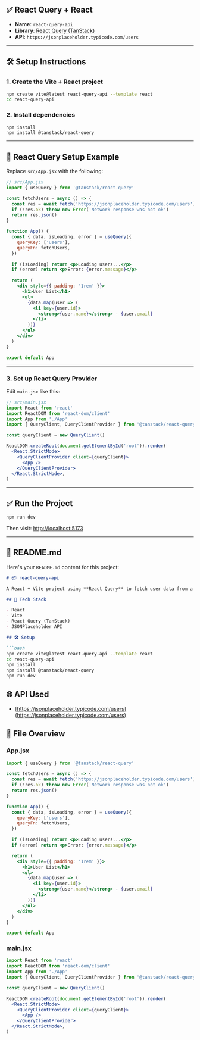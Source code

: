 ## ✅ React Query + React

* **Name**: `react-query-api`
* **Library**: [React Query (TanStack)](https://tanstack.com/query/latest)
* **API**: `https://jsonplaceholder.typicode.com/users`

---

## 🛠 Setup Instructions

### 1. **Create the Vite + React project**

```bash
npm create vite@latest react-query-api --template react
cd react-query-api
```

### 2. **Install dependencies**

```bash
npm install
npm install @tanstack/react-query
```

---

## 🧠 React Query Setup Example

Replace `src/App.jsx` with the following:

```jsx
// src/App.jsx
import { useQuery } from '@tanstack/react-query'

const fetchUsers = async () => {
  const res = await fetch('https://jsonplaceholder.typicode.com/users')
  if (!res.ok) throw new Error('Network response was not ok')
  return res.json()
}

function App() {
  const { data, isLoading, error } = useQuery({
    queryKey: ['users'],
    queryFn: fetchUsers,
  })

  if (isLoading) return <p>Loading users...</p>
  if (error) return <p>Error: {error.message}</p>

  return (
    <div style={{ padding: '1rem' }}>
      <h1>User List</h1>
      <ul>
        {data.map(user => (
          <li key={user.id}>
            <strong>{user.name}</strong> - {user.email}
          </li>
        ))}
      </ul>
    </div>
  )
}

export default App
```

---

### 3. **Set up React Query Provider**

Edit `main.jsx` like this:

```jsx
// src/main.jsx
import React from 'react'
import ReactDOM from 'react-dom/client'
import App from './App'
import { QueryClient, QueryClientProvider } from '@tanstack/react-query'

const queryClient = new QueryClient()

ReactDOM.createRoot(document.getElementById('root')).render(
  <React.StrictMode>
    <QueryClientProvider client={queryClient}>
      <App />
    </QueryClientProvider>
  </React.StrictMode>,
)
```

---

## ✅ Run the Project

```bash
npm run dev
```

Then visit: [http://localhost:5173](http://localhost:5173)

---

## 📄 README.md

Here's your `README.md` content for this project:

````markdown
# 📦 react-query-api

A React + Vite project using **React Query** to fetch user data from a public REST API.

## 🔧 Tech Stack

- React
- Vite
- React Query (TanStack)
- JSONPlaceholder API

## 🛠 Setup

```bash
npm create vite@latest react-query-api --template react
cd react-query-api
npm install
npm install @tanstack/react-query
npm run dev
````

## 🌐 API Used

* [https://jsonplaceholder.typicode.com/users](https://jsonplaceholder.typicode.com/users)

## 📄 File Overview

### App.jsx

```jsx
import { useQuery } from '@tanstack/react-query'

const fetchUsers = async () => {
  const res = await fetch('https://jsonplaceholder.typicode.com/users')
  if (!res.ok) throw new Error('Network response was not ok')
  return res.json()
}

function App() {
  const { data, isLoading, error } = useQuery({
    queryKey: ['users'],
    queryFn: fetchUsers,
  })

  if (isLoading) return <p>Loading users...</p>
  if (error) return <p>Error: {error.message}</p>

  return (
    <div style={{ padding: '1rem' }}>
      <h1>User List</h1>
      <ul>
        {data.map(user => (
          <li key={user.id}>
            <strong>{user.name}</strong> - {user.email}
          </li>
        ))}
      </ul>
    </div>
  )
}

export default App
```

### main.jsx

```jsx
import React from 'react'
import ReactDOM from 'react-dom/client'
import App from './App'
import { QueryClient, QueryClientProvider } from '@tanstack/react-query'

const queryClient = new QueryClient()

ReactDOM.createRoot(document.getElementById('root')).render(
  <React.StrictMode>
    <QueryClientProvider client={queryClient}>
      <App />
    </QueryClientProvider>
  </React.StrictMode>,
)
```